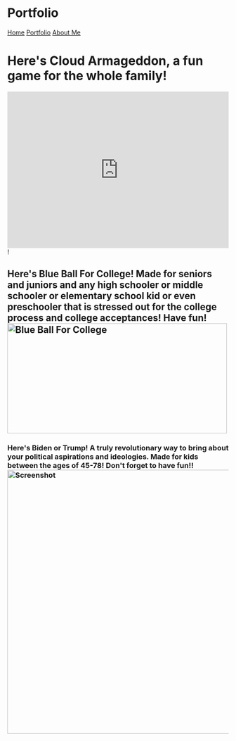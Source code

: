 # Portfolio
<html lang="en">
  <head>
  <title>My Portfolio</title>
   </head>
    <a href="https://gorgi24.github.io/">Home</a>
    <a href="https://gorgi24.github.io/portfolio.github.io/">Portfolio</a>
    <a href="https://gorgi24.github.io/AboutGorgi.github.io/">About Me</a>
    <h1>Here's Cloud Armageddon, a fun game for the whole family!</h1>
    <iframe src="https://trinket.io/embed/python/88b299edca?toggleCode=true" width="100%" height="356" frameborder="0" marginwidth="0" marginheight="0" allowfullscreen></iframe>!
    <h2>Here's Blue Ball For College! Made for seniors and juniors and any high schooler or middle schooler or elementary school kid or even preschooler that is stressed out for the college process and college acceptances! Have fun! 
    <img src="https://user-images.githubusercontent.com/123103459/226412999-b74f5295-40d4-4733-be9a-a691d79c5747.JPG" alt="Blue Ball For College" width="500" height="250">
<br>
    <h3>Here's Biden or Trump! A truly revolutionary way to bring about your political aspirations and ideologies. Made for kids between the ages of 45-78! Don't forget to have fun!!
  <img src="https://user-images.githubusercontent.com/123103459/5f039e62-0485-4f7f-be9e-8ff7a44a88b6" alt="Screenshot" width="800" height="600">
      
</html>


